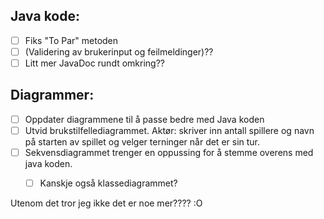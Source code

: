
## Java kode:
- [ ] Fiks "To Par" metoden
- [ ] (Validering av brukerinput og feilmeldinger)??
- [ ] Litt mer JavaDoc rundt omkring??

## Diagrammer:
- [ ] Oppdater diagrammene til å passe bedre med Java koden
- [ ] Utvid brukstilfellediagrammet. Aktør: skriver inn antall spillere og navn på starten av spillet og velger terninger når det er sin tur.
- [ ] Sekvensdiagrammet trenger en oppussing for å stemme overens med java koden. 
  - [ ] Kanskje også klassediagrammet?


Utenom det tror jeg ikke det er noe mer???? :O
